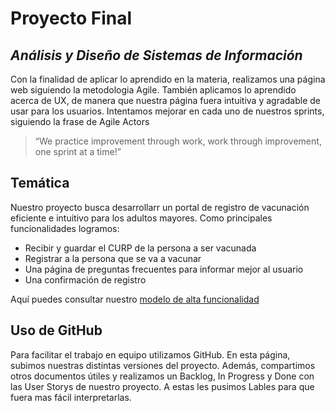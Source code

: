 # Proyecto Final
## _Análisis y Diseño de Sistemas de Información_


Con la finalidad de aplicar lo aprendido en la materia, realizamos una página web siguiendo la metodologia Agile. También aplicamos lo aprendido acerca de UX, de manera que nuestra página fuera intuitiva y agradable de usar para los usuarios. 
Intentamos mejorar en cada uno de nuestros sprints, siguiendo la frase de Agile Actors
>“We practice improvement through work,
>work through improvement, one sprint at a time!”
## Temática
Nuestro proyecto busca desarrollarr un portal de registro de vacunación eficiente e intuitivo para los adultos mayores. Como principales funcionalidades logramos: 

- Recibir y guardar el CURP de la persona a ser vacunada
- Registrar a la persona que se va a vacunar 
- Una página de preguntas frecuentes para informar mejor al usuario 
- Una confirmación de registro 

Aquí puedes consultar nuestro [modelo de alta funcionalidad](https://www.figma.com/file/OAszkwJaOKu6IfdBCcaX8e/Untitled?node-id=0%3A1)
## Uso de GitHub

Para facilitar el trabajo en equipo utilizamos GitHub. En esta página, subimos nuestras distintas versiones del proyecto. Además, compartimos otros documentos útiles y realizamos un Backlog, In Progress y Done con las User Storys de nuestro proyecto. A estas les pusimos Lables para que fuera mas fácil interpretarlas. 

